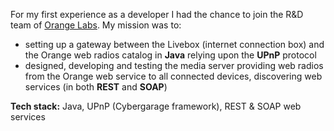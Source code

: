 For my first experience as a developer I had the chance to join the R&D team of [Orange Labs](https://laborange.fr/). My
mission was to:
            
* setting up a gateway between the Livebox (internet connection box) and the Orange web radios catalog in **Java** relying
upon the **UPnP** protocol
* designed, developing and testing the media server providing web radios from the Orange web service to all connected devices,
discovering web services (in both **REST** and **SOAP**)

**Tech stack:** Java, UPnP (Cybergarage framework), REST & SOAP web services